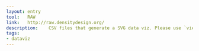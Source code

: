 ```yaml
---
layout: entry
tool:	RAW
link:	http://raw.densitydesign.org/
description:	CSV files that generate a SVG data viz. Please use `viewbox` in your `svg` tag for responsive viz
tags:
- dataviz	
---
```


